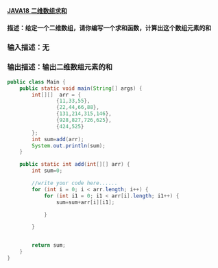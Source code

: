 [ **JAVA18** **二维数组求和** ](https://www.nowcoder.com/practice/01b9b232b8894e83b1740c5513fa9488?tpId=220&tags=&title=&difficulty=0&judgeStatus=0&rp=0&sourceUrl=https%3A%2F%2Fwww.nowcoder.com%2Fexam%2Foj)

#### 描述：给定一个二维数组，请你编写一个求和函数，计算出这个数组元素的和

### 输入描述：无

### 输出描述：输出二维数组元素的和

```java
public class Main {
    public static void main(String[] args) {
        int[][]  arr = {
                {11,33,55},
                {22,44,66,88},
                {131,214,315,146},
                {928,827,726,625},
                {424,525}
        };
        int sum=add(arr);
        System.out.println(sum);
    }

    public static int add(int[][] arr) {
        int sum=0;

        //write your code here......
        for (int i = 0; i < arr.length; i++) {
            for (int i1 = 0; i1 < arr[i].length; i1++) {
                sum=sum+arr[i][i1];

            }

        }


        return sum;
    }
}
```


